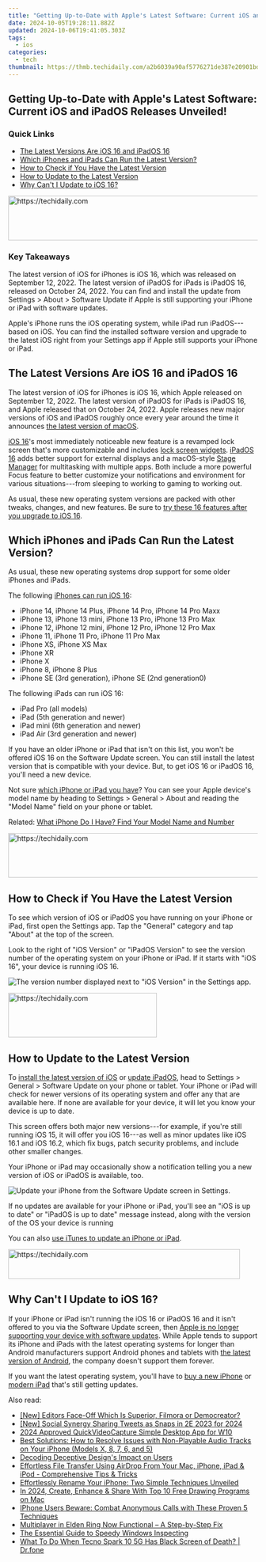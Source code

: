 ```yaml
---
title: "Getting Up-to-Date with Apple's Latest Software: Current iOS and iPadOS Releases Unveiled!"
date: 2024-10-05T19:28:11.882Z
updated: 2024-10-06T19:41:05.303Z
tags:
  - ios
categories:
  - tech
thumbnail: https://thmb.techidaily.com/a2b6039a90af5776271de387e20901bd10245991fb9838cf04d459e93ba80e87.jpg
---
```


## Getting Up-to-Date with Apple's Latest Software: Current iOS and iPadOS Releases Unveiled!

### Quick Links

* [The Latest Versions Are iOS 16 and iPadOS 16](https://fox-that.techidaily.com/unlocking-high-speed-mobile-connections-expert-tips-for-improved-performance/)
* [Which iPhones and iPads Can Run the Latest Version?](https://fox-access.techidaily.com/new-in-2024-metaverse-gateway-top-8-vr-headsets-unveiled/)
* [How to Check if You Have the Latest Version](https://program-issues.techidaily.com/troubleshooting-guide-fixing-apex-legends-engine-issues/)
* [How to Update to the Latest Version](https://instagram-videos.techidaily.com/updated-2024-approved-from-video-to-song-instagrams-mp3-conversion-process/)
* [Why Can't I Update to iOS 16?](https://howto.techidaily.com/what-to-do-if-google-play-services-keeps-stopping-on-oneplus-open-drfone-by-drfone-fix-android-problems-fix-android-problems/)

<!-- affiliate ads begin -->
<a href="https://ephamedtechinc.pxf.io/c/5597632/2130528/26400" target="_top" id="2130528">
  <img src="//a.impactradius-go.com/display-ad/26400-2130528" border="0" alt="https://techidaily.com" width="728" height="90"/>
</a>
<img height="0" width="0" src="https://ephamedtechinc.pxf.io/i/5597632/2130528/26400" style="position:absolute;visibility:hidden;" border="0" />
<!-- affiliate ads end -->

### Key Takeaways

 The latest version of iOS for iPhones is iOS 16, which was released on September 12, 2022\. The latest version of iPadOS for iPads is iPadOS 16, released on October 24, 2022\. You can find and install the update from Settings > About > Software Update if Apple is still supporting your iPhone or iPad with software updates.

 Apple's iPhone runs the iOS operating system, while iPad run iPadOS---based on iOS. You can find the installed software version and upgrade to the latest iOS right from your Settings app if Apple still supports your iPhone or iPad.

##  The Latest Versions Are iOS 16 and iPadOS 16

 The latest version of iOS for iPhones is iOS 16, which Apple released on September 12, 2022\. The latest version of iPadOS for iPads is iPadOS 16, and Apple released that on October 24, 2022\. Apple releases new major versions of iOS and iPadOS roughly once every year around the time it announces [the latest version of macOS](https://screen-capture.techidaily.com/master-the-art-of-recording-lol-discover-3-essential-tips-for-2024/).

[iOS 16](https://youtube-clips.techidaily.com/in-2024-editors-dream-machine-top-portable-video-edits-tools/)'s most immediately noticeable new feature is a revamped lock screen that's more customizable and includes [lock screen widgets](https://youtube-sure.techidaily.com/24-how-much-wealth-can-you-generate-on-youtube-using-cpm/). [iPadOS 16](https://instagram-video-recordings.techidaily.com/updated-in-2024-crafting-compelling-narratives-in-instagram-ads-top-10-tips-for-success/) adds better support for external displays and a macOS-style [Stage Manager](https://extra-skills.techidaily.com/new-instilling-illusions-blur-wonders-in-adobes-visual-staging-tools/) for multitasking with multiple apps. Both include a more powerful Focus feature to better customize your notifications and environment for various situations---from sleeping to working to gaming to working out.

 As usual, these new operating system versions are packed with other tweaks, changes, and new features. Be sure to [try these 16 features after you upgrade to iOS 16](https://facebook-video-footage.techidaily.com/2024-approved-youtubes-top-12-choices-in-gamers-introductory-videos-freepaid/).

##  Which iPhones and iPads Can Run the Latest Version?

 As usual, these new operating systems drop support for some older iPhones and iPads.

 The following [iPhones can run iOS 16](https://digital-screen-recording.techidaily.com/in-2024-pioneering-techniques-to-transform-your-obs-studio-projects/):

* iPhone 14, iPhone 14 Plus, iPhone 14 Pro, iPhone 14 Pro Maxx
* iPhone 13, iPhone 13 mini, iPhone 13 Pro, iPhone 13 Pro Max
* iPhone 12, iPhone 12 mini, iPhone 12 Pro, iPhone 12 Pro Max
* iPhone 11, iPhone 11 Pro, iPhone 11 Pro Max
* iPhone XS, iPhone XS Max
* iPhone XR
* iPhone X
* iPhone 8, iPhone 8 Plus
* iPhone SE (3rd generation), iPhone SE (2nd generation0)

 The following iPads can run iOS 16:

* iPad Pro (all models)
* iPad (5th generation and newer)
* iPad mini (6th generation and newer)
* iPad Air (3rd generation and newer)

 If you have an older iPhone or iPad that isn't on this list, you won't be offered iOS 16 on the Software Update screen. You can still install the latest version that is compatible with your device. But, to get iOS 16 or iPadOS 16, you'll need a new device.

 Not sure [which iPhone or iPad you have](https://instagram-clips.techidaily.com/in-2024-dominate-social-media-sales-5-strategic-moves-for-instagram-experts/)? You can see your Apple device's model name by heading to Settings > General > About and reading the "Model Name" field on your phone or tablet.

Related: [What iPhone Do I Have? Find Your Model Name and Number](https://instagram-clips.techidaily.com/in-2024-dominate-social-media-sales-5-strategic-moves-for-instagram-experts/) 

<!-- affiliate ads begin -->
<a href="https://appsumo.8odi.net/c/5597632/2144277/7443" target="_top" id="2144277">
  <img src="//a.impactradius-go.com/display-ad/7443-2144277" border="0" alt="https://techidaily.com" width="600" height="90"/>
</a>
<img height="0" width="0" src="https://appsumo.8odi.net/i/5597632/2144277/7443" style="position:absolute;visibility:hidden;" border="0" />
<!-- affiliate ads end -->

##  How to Check if You Have the Latest Version

 To see which version of iOS or iPadOS you have running on your iPhone or iPad, first open the Settings app. Tap the "General" category and tap "About" at the top of the screen.

 Look to the right of "iOS Version" or "iPadOS Version" to see the version number of the operating system on your iPhone or iPad. If it starts with "iOS 16", your device is running iOS 16.

![The version number displayed next to "iOS Version" in the Settings app.](https://static1.howtogeekimages.com/wordpress/wp-content/uploads/2018/05/ios-version.png) 

<!-- affiliate ads begin -->
<a href="https://aligracehair.sjv.io/c/5597632/1934138/19272" target="_top" id="1934138">
  <img src="//a.impactradius-go.com/display-ad/19272-1934138" border="0" alt="https://techidaily.com" width="300" height="90"/>
</a>
<img height="0" width="0" src="https://aligracehair.sjv.io/i/5597632/1934138/19272" style="position:absolute;visibility:hidden;" border="0" />
<!-- affiliate ads end -->

##  How to Update to the Latest Version

 To [install the latest version of iOS](https://screen-video-capture.techidaily.com/updated-in-2024-premium-webcam-guide-5-best-options-with-mic-integration/) or [update iPadOS](https://common-error.techidaily.com/wmi-optimization-tips-enhance-your-win11-efficiency/), head to Settings > General > Software Update on your phone or tablet. Your iPhone or iPad will check for newer versions of its operating system and offer any that are available here. If none are available for your device, it will let you know your device is up to date.

 This screen offers both major new versions---for example, if you're still running iOS 15, it will offer you iOS 16---as well as minor updates like iOS 16.1 and iOS 16.2, which fix bugs, patch security problems, and include other smaller changes.

 Your iPhone or iPad may occasionally show a notification telling you a new version of iOS or iPadOS is available, too.

![Update your iPhone from the Software Update screen in Settings.](https://static1.howtogeekimages.com/wordpress/wp-content/uploads/2018/05/ios-update.png) 

 If no updates are available for your iPhone or iPad, you'll see an "iOS is up to date" or "iPadOS is up to date" message instead, along with the version of the OS your device is running

 You can also [use iTunes to update an iPhone or iPad](https://facebook-video-footage.techidaily.com/updated-in-2024-cutting-edge-techniques-for-incorporating-soundtracks-in-youtube-creations/).

<!-- affiliate ads begin -->
<a href="https://bluettius.sjv.io/c/5597632/2139110/17108" target="_top" id="2139110">
  <img src="//a.impactradius-go.com/display-ad/17108-2139110" border="0" alt="https://techidaily.com" width="468" height="60"/>
</a>
<img height="0" width="0" src="https://bluettius.sjv.io/i/5597632/2139110/17108" style="position:absolute;visibility:hidden;" border="0" />
<!-- affiliate ads end -->

##  Why Can't I Update to iOS 16?

 If your iPhone or iPad isn't running the iOS 16 or iPadOS 16 and it isn't offered to you via the Software Update screen, then [Apple is no longer supporting your device with software updates](https://digital-screen-recording.techidaily.com/in-2024-pioneering-techniques-to-transform-your-obs-studio-projects/). While Apple tends to support its iPhone and iPads with the latest operating systems for longer than Android manufacturers support Android phones and tablets with [the latest version of Android](https://android-unlock.techidaily.com/in-2024-top-10-password-cracking-tools-for-motorola-razr-40-by-drfone-android/), the company doesn't support them forever.

 If you want the latest operating system, you'll have to [buy a new iPhone](https://vimeo-videos.techidaily.com/in-2024-quick-vimeo-transformation-tips-easy-to-create-gifs/) or [modern iPad](https://screen-sharing-recording.techidaily.com/updated-in-2024-capturing-screen-content-on-huawei-mate-10-20-and-p-series-phones-via-built-in-recorders/) that's still getting updates.

<ins class="adsbygoogle"
     style="display:block"
     data-ad-format="autorelaxed"
     data-ad-client="ca-pub-7571918770474297"
     data-ad-slot="1223367746"></ins>

<ins class="adsbygoogle"
     style="display:block"
     data-ad-client="ca-pub-7571918770474297"
     data-ad-slot="8358498916"
     data-ad-format="auto"
     data-full-width-responsive="true"></ins>

<span class="atpl-alsoreadstyle">Also read:</span>
<div><ul>
<li><a href="https://remote-screen-capture.techidaily.com/new-editors-face-off-which-is-superior-filmora-or-democreator/"><u>[New] Editors Face-Off Which Is Superior, Filmora or Democreator?</u></a></li>
<li><a href="https://twitter-clips.techidaily.com/new-social-synergy-sharing-tweets-as-snaps-in-2e-2023-for-2024/"><u>[New] Social Synergy Sharing Tweets as Snaps in 2E 2023 for 2024</u></a></li>
<li><a href="https://screen-capture.techidaily.com/2024-approved-quickvideocapture-simple-desktop-app-for-w10/"><u>2024 Approved QuickVideoCapture Simple Desktop App for W10</u></a></li>
<li><a href="https://os-tips.techidaily.com/best-solutions-how-to-resolve-issues-with-non-playable-audio-tracks-on-your-iphone-models-x-8-7-6-and-5/"><u>Best Solutions: How to Resolve Issues with Non-Playable Audio Tracks on Your iPhone (Models X, 8, 7, 6, and 5)</u></a></li>
<li><a href="https://facebook.techidaily.com/decoding-deceptive-designs-impact-on-users/"><u>Decoding Deceptive Design's Impact on Users</u></a></li>
<li><a href="https://os-tips.techidaily.com/effortless-file-transfer-using-airdrop-from-your-mac-iphone-ipad-and-ipod-comprehensive-tips-and-tricks/"><u>Effortless File Transfer Using AirDrop From Your Mac, iPhone, iPad & iPod - Comprehensive Tips & Tricks</u></a></li>
<li><a href="https://os-tips.techidaily.com/effortlessly-rename-your-iphone-two-simple-techniques-unveiled/"><u>Effortlessly Rename Your iPhone: Two Simple Techniques Unveiled</u></a></li>
<li><a href="https://fox-cloud.techidaily.com/in-2024-create-enhance-and-share-with-top-10-free-drawing-programs-on-mac/"><u>In 2024, Create, Enhance & Share With Top 10 Free Drawing Programs on Mac</u></a></li>
<li><a href="https://os-tips.techidaily.com/iphone-users-beware-combat-anonymous-calls-with-these-proven-5-techniques/"><u>IPhone Users Beware: Combat Anonymous Calls with These Proven 5 Techniques</u></a></li>
<li><a href="https://win-able.techidaily.com/multiplayer-in-elden-ring-now-functional-a-step-by-step-fix/"><u>Multiplayer in Elden Ring Now Functional – A Step-by-Step Fix</u></a></li>
<li><a href="https://article-posts.techidaily.com/the-essential-guide-to-speedy-windows-inspecting/"><u>The Essential Guide to Speedy Windows Inspecting</u></a></li>
<li><a href="https://howto.techidaily.com/what-to-do-when-tecno-spark-10-5g-has-black-screen-of-death-drfone-by-drfone-fix-android-problems-fix-android-problems/"><u>What To Do When Tecno Spark 10 5G Has Black Screen of Death? | Dr.fone</u></a></li>
</ul></div>

